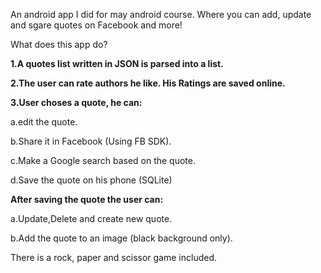 
An android app I did for may android course. Where you can add, update and sgare quotes on Facebook and more!

What does this app do?

<b>1.A quotes list written in JSON is parsed into a list.</b>

<b>2.The user can rate authors he like. His Ratings are saved online.</b>

<b>3.User choses a quote, he can:</b>

  a.edit the quote.
  
  b.Share it in Facebook (Using FB SDK).
  
  c.Make a Google search based on the quote.
  
  d.Save the quote on his phone (SQLite)
  
<b>After saving the quote the user can:</b>

  a.Update,Delete and create new quote.
  
  b.Add the quote to an image (black background only).
  


There is a rock, paper and scissor game included.

